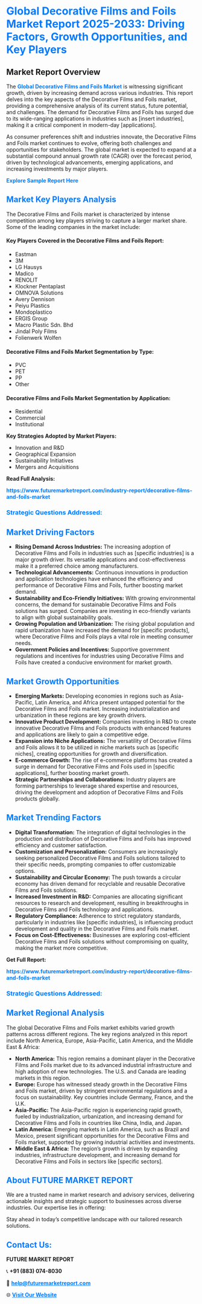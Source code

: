 <h1 style="color: #007BFF;">Global Decorative Films and Foils Market Report 2025-2033: Driving Factors, Growth Opportunities, and Key Players</h1>

<section id="overview">
<h2>Market Report Overview</h2>
<p>The <a href="https://www.futuremarketreport.com/industry-report/decorative-films-and-foils-market" style="color: #007BFF; text-decoration: none;"><strong>Global Decorative Films and Foils Market</strong></a> is witnessing significant growth, driven by increasing demand across various industries. This report delves into the key aspects of the Decorative Films and Foils market, providing a comprehensive analysis of its current status, future potential, and challenges. The demand for Decorative Films and Foils has surged due to its wide-ranging applications in industries such as [insert industries], making it a critical component in modern-day [applications].</p>
<p>As consumer preferences shift and industries innovate, the Decorative Films and Foils market continues to evolve, offering both challenges and opportunities for stakeholders. The global market is expected to expand at a substantial compound annual growth rate (CAGR) over the forecast period, driven by technological advancements, emerging applications, and increasing investments by major players.</p>
</section>

<section id="overview">
<p><a href="https://www.futuremarketreport.com/request-sample/reportId=61908" style="color: #007BFF; text-decoration: none;"><strong>Explore Sample Report Here</strong></a></p>
</section>

<section id="key-players">
<h2 style="color: #007BFF;">Market Key Players Analysis</h2>
<p>The Decorative Films and Foils market is characterized by intense competition among key players striving to capture a larger market share. Some of the leading companies in the market include:</p>
<h4>Key Players Covered in the Decorative Films and Foils Report:</h4>
<ul><li>Eastman</li><li>3M</li><li>LG Hausys</li><li>Madico</li><li>RENOLIT</li><li>Klockner Pentaplast</li><li>OMNOVA Solutions</li><li>Avery Dennison</li><li>Peiyu Plastics</li><li>Mondoplastico</li><li>ERGIS Group</li><li>Macro Plastic Sdn. Bhd</li><li>Jindal Poly Films</li><li>Folienwerk Wolfen</li></ul>
<h4>Decorative Films and Foils Market Segmentation by Type:</h4>
<ul><li>PVC</li><li>PET</li><li>PP</li><li>Other</li></ul>

<h4>Decorative Films and Foils Market Segmentation by Application:</h4>
<ul><li>Residential</li><li>Commercial</li><li>Institutional</li></ul>
<p><strong>Key Strategies Adopted by Market Players:</strong></p>
<ul>
<li>Innovation and R&D</li>
<li>Geographical Expansion</li>
<li>Sustainability Initiatives</li>
<li>Mergers and Acquisitions</li>
</ul>
</section>

<section>
<p><strong>Read Full Analysis: </strong></p><a href="https://www.futuremarketreport.com/industry-report/decorative-films-and-foils-market" style="color: #007BFF; text-decoration: none;"><strong>https://www.futuremarketreport.com/industry-report/decorative-films-and-foils-market</strong></a>
<h3 style="color: #007BFF;">Strategic Questions Addressed:</h3>
</section>

<section id="driving-factors">
<h2 style="color: #007BFF;">Market Driving Factors</h2>
<ul>
<li><strong>Rising Demand Across Industries:</strong> The increasing adoption of Decorative Films and Foils in industries such as [specific industries] is a major growth driver. Its versatile applications and cost-effectiveness make it a preferred choice among manufacturers.</li>
<li><strong>Technological Advancements:</strong> Continuous innovations in production and application technologies have enhanced the efficiency and performance of Decorative Films and Foils, further boosting market demand.</li>
<li><strong>Sustainability and Eco-Friendly Initiatives:</strong> With growing environmental concerns, the demand for sustainable Decorative Films and Foils solutions has surged. Companies are investing in eco-friendly variants to align with global sustainability goals.</li>
<li><strong>Growing Population and Urbanization:</strong> The rising global population and rapid urbanization have increased the demand for [specific products], where Decorative Films and Foils plays a vital role in meeting consumer needs.</li>
<li><strong>Government Policies and Incentives:</strong> Supportive government regulations and incentives for industries using Decorative Films and Foils have created a conducive environment for market growth.</li>
</ul>
</section>

<section id="growth-opportunities">
<h2 style="color: #007BFF;">Market Growth Opportunities</h2>
<ul>
<li><strong>Emerging Markets:</strong> Developing economies in regions such as Asia-Pacific, Latin America, and Africa present untapped potential for the Decorative Films and Foils market. Increasing industrialization and urbanization in these regions are key growth drivers.</li>
<li><strong>Innovative Product Development:</strong> Companies investing in R&D to create innovative Decorative Films and Foils products with enhanced features and applications are likely to gain a competitive edge.</li>
<li><strong>Expansion into Niche Applications:</strong> The versatility of Decorative Films and Foils allows it to be utilized in niche markets such as [specific niches], creating opportunities for growth and diversification.</li>
<li><strong>E-commerce Growth:</strong> The rise of e-commerce platforms has created a surge in demand for Decorative Films and Foils used in [specific applications], further boosting market growth.</li>
<li><strong>Strategic Partnerships and Collaborations:</strong> Industry players are forming partnerships to leverage shared expertise and resources, driving the development and adoption of Decorative Films and Foils products globally.</li>
</ul>
</section>

<section id="trending-factors">
<h2 style="color: #007BFF;">Market Trending Factors</h2>
<ul>
<li><strong>Digital Transformation:</strong> The integration of digital technologies in the production and distribution of Decorative Films and Foils has improved efficiency and customer satisfaction.</li>
<li><strong>Customization and Personalization:</strong> Consumers are increasingly seeking personalized Decorative Films and Foils solutions tailored to their specific needs, prompting companies to offer customizable options.</li>
<li><strong>Sustainability and Circular Economy:</strong> The push towards a circular economy has driven demand for recyclable and reusable Decorative Films and Foils solutions.</li>
<li><strong>Increased Investment in R&D:</strong> Companies are allocating significant resources to research and development, resulting in breakthroughs in Decorative Films and Foils technology and applications.</li>
<li><strong>Regulatory Compliance:</strong> Adherence to strict regulatory standards, particularly in industries like [specific industries], is influencing product development and quality in the Decorative Films and Foils market.</li>
<li><strong>Focus on Cost-Effectiveness:</strong> Businesses are exploring cost-efficient Decorative Films and Foils solutions without compromising on quality, making the market more competitive.</li>
</ul>
</section>

<section>
<p><strong>Get Full Report: </strong></p><a href="https://www.futuremarketreport.com/industry-report/decorative-films-and-foils-market" style="color: #007BFF; text-decoration: none;"><strong>https://www.futuremarketreport.com/industry-report/decorative-films-and-foils-market</strong></a>
<h3 style="color: #007BFF;">Strategic Questions Addressed:</h3>
</section>


<section id="regional-analysis">
<h2 style="color: #007BFF;">Market Regional Analysis</h2>
<p>The global Decorative Films and Foils market exhibits varied growth patterns across different regions. The key regions analyzed in this report include North America, Europe, Asia-Pacific, Latin America, and the Middle East & Africa:</p>
<ul>
<li><strong>North America:</strong> This region remains a dominant player in the Decorative Films and Foils market due to its advanced industrial infrastructure and high adoption of new technologies. The U.S. and Canada are leading markets in this region.</li>
<li><strong>Europe:</strong> Europe has witnessed steady growth in the Decorative Films and Foils market, driven by stringent environmental regulations and a focus on sustainability. Key countries include Germany, France, and the U.K.</li>
<li><strong>Asia-Pacific:</strong> The Asia-Pacific region is experiencing rapid growth, fueled by industrialization, urbanization, and increasing demand for Decorative Films and Foils in countries like China, India, and Japan.</li>
<li><strong>Latin America:</strong> Emerging markets in Latin America, such as Brazil and Mexico, present significant opportunities for the Decorative Films and Foils market, supported by growing industrial activities and investments.</li>
<li><strong>Middle East & Africa:</strong> The region’s growth is driven by expanding industries, infrastructure development, and increasing demand for Decorative Films and Foils in sectors like [specific sectors].</li>
</ul>
</section>

<footer>
<h2 style="color: #007BFF;">About FUTURE MARKET REPORT</h2>
<p>We are a trusted name in market research and advisory services, delivering actionable insights and strategic support to businesses across diverse industries. Our expertise lies in offering:</p>

<p>Stay ahead in today’s competitive landscape with our tailored research solutions.</p>

<h2 style="color: #007BFF;">Contact Us:</h2>
<p><strong>FUTURE MARKET REPORT</strong></p>
<p>📞 <strong>+91 (883) 074-8030</strong></p>
<p>📧 <strong><a href="mailto:help@futuremarketreport.com" style="color: #007BFF;">help@futuremarketreport.com</a></strong></p>
<p>🌐 <strong><a href="https://www.futuremarketreport.com/" style="color: #007BFF;">Visit Our Website</a></strong></p>
</footer>